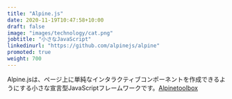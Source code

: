 ```yaml
---
title: "Alpine.js"
date: 2020-11-19T10:47:58+10:00
draft: false
image: "images/technology/cat.png"
jobtitle: "小さなJavaScript"
linkedinurl: "https://github.com/alpinejs/alpine"
promoted: true
weight: 700
---
```

Alpine.jsは、ページ上に単純なインタラクティブコンポーネントを作成できるようにする小さな宣言型JavaScriptフレームワークです。[Alpinetoolbox](https://www.alpinetoolbox.com/)